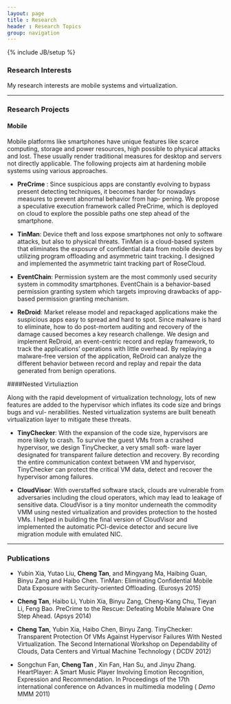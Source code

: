 ```yaml
---
layout: page
title : Research
header : Research Topics
group: navigation
---
```

{% include JB/setup %}

### Research Interests

My research interests are mobile systems and virtualization.

- - -

### Research Projects

#### Mobile

Mobile platforms like smartphones have unique features like scarce computing, storage and power resources, high possible to physical attacks and lost. These usually render traditional measures for desktop and servers not directly applicable. The following projects aim at hardening mobile systems using various approaches.

* **PreCrime** :
Since suspicious apps are constantly evolving to bypass present detecting techniques, it becomes harder for nowadays measures to prevent abnormal behavior from hap- pening. We propose a speculative execution framework called PreCrime, which is deployed on cloud to explore the possible paths one step ahead of the smartphone.

* **TinMan**:
Device theft and loss expose smartphones not only to software attacks, but also to physical threats. TinMan is a cloud-based system that eliminates the exposure of confidential data from mobile devices by utilizing program offloading and asymmetric taint tracking. I designed and implemented the asymmetric taint tracking part of RoseCloud.

* **EventChain**:
Permission system are the most commonly used security system in commodity smartphones. EventChain is a behavior-based permission granting system which targets improving drawbacks of app-based permission granting mechanism. 

* **ReDroid**:
Market release model and repackaged applications make the suspicious apps easy to spread and hard to spot. Since malware is hard to eliminate, how to do post-mortem auditing and recovery of the damage caused becomes a key research challenge. We design and implement ReDroid, an event-centric record and replay framework, to track the applications’ operations with little overhead. By replaying a malware-free version of the application, ReDroid can analyze the different behavior between record and replay and repair the data generated from benign operations.

####Nested Virtuliaztion

Along with the rapid development of virtualization technology, lots of new features are added to the hypervisor which inflates its code size and brings bugs and vul- nerabilities. Nested virtualization systems are built beneath virtualization layer to mitigate these threats.

* **TinyChecker**:With the expansion of the code size, hypervisors are more likely to crash. To survive the guest VMs from a crashed hypervisor, we design TinyChecker, a very small soft- ware layer designated for transparent failure detection and recovery. By recording the entire communication context between VM and hypervisor, TinyChecker can protect the critical VM data, detect and recover the hypervisor among failures.

* **CloudVisor**: 
With overstaffed software stack, clouds are vulnerable from adversaries including the cloud operators, which may lead to leakage of sensitive data. CloudVisor is a tiny monitor underneath the commodity VMM using nested virtualization and provides protection to the hosted VMs. I helped in building the final version of CloudVisor and implemented the automatic PCI-device detector and secure live migration module with emulated NIC. 



- - -

### Publications

- Yubin Xia, Yutao Liu, **Cheng Tan**, and Mingyang Ma, Haibing Guan, Binyu Zang and Haibo Chen. TinMan: Eliminating Confidential Mobile Data Exposure with Security-oriented Offloading. (Eurosys 2015)

- **Cheng Tan**, Haibo Li, Yubin Xia, Binyu Zang, Cheng-Kang Chu, Tieyan Li, Feng Bao. PreCrime to the Rescue: Defeating Mobile Malware One Step Ahead. (Apsys 2014)

- **Cheng Tan**, Yubin Xia, Haibo Chen, Binyu Zang. TinyChecker: Transparent Protection Of VMs Against Hypervisor Failures With Nested Virtualization. The Second International Workshop on Dependability of Clouds, Data Centers and Virtual Machine Technology ( DCDV 2012)

- Songchun Fan, **Cheng Tan** , Xin Fan, Han Su, and Jinyu Zhang. HeartPlayer: A Smart Music Player Involving Emotion Recognition, Expression and Recommendation. In Proceedings of the 17th international conference on Advances in multimedia modeling ( *Demo* MMM 2011)
